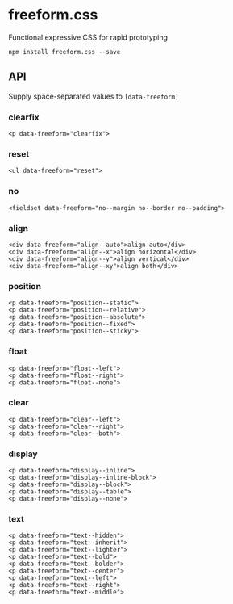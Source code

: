 # freeform.css
Functional expressive CSS for rapid prototyping

```
npm install freeform.css --save
```

## API
Supply space-separated values to `[data-freeform]`

### clearfix
```
<p data-freeform="clearfix">
```

### reset
```
<ul data-freeform="reset">
```

### no
```
<fieldset data-freeform="no--margin no--border no--padding">
```

### align
```
<div data-freeform="align--auto">align auto</div>
<div data-freeform="align--x">align horizontal</div>
<div data-freeform="align--y">align vertical</div>
<div data-freeform="align--xy">align both</div>
```

### position
```
<p data-freeform="position--static">
<p data-freeform="position--relative">
<p data-freeform="position--absolute">
<p data-freeform="position--fixed">
<p data-freeform="position--sticky">
```

### float
```
<p data-freeform="float--left">
<p data-freeform="float--right">
<p data-freeform="float--none">
```

### clear
```
<p data-freeform="clear--left">
<p data-freeform="clear--right">
<p data-freeform="clear--both">
```

### display
```
<p data-freeform="display--inline">
<p data-freeform="display--inline-block">
<p data-freeform="display--block">
<p data-freeform="display--table">
<p data-freeform="display--none">
```

### text
```
<p data-freeform="text--hidden">
<p data-freeform="text--inherit">
<p data-freeform="text--lighter">
<p data-freeform="text--bold">
<p data-freeform="text--bolder">
<p data-freeform="text--center">
<p data-freeform="text--left">
<p data-freeform="text--right">
<p data-freeform="text--middle">
```
